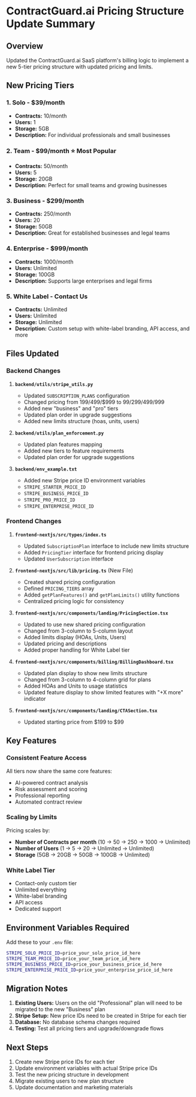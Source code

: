 # ContractGuard.ai Pricing Structure Update Summary

## Overview
Updated the ContractGuard.ai SaaS platform's billing logic to implement a new 5-tier pricing structure with updated pricing and limits.

## New Pricing Tiers

### 1. **Solo** - $39/month
- **Contracts:** 10/month
- **Users:** 1
- **Storage:** 5GB
- **Description:** For individual professionals and small businesses

### 2. **Team** - $99/month ⭐ **Most Popular**
- **Contracts:** 50/month
- **Users:** 5
- **Storage:** 20GB
- **Description:** Perfect for small teams and growing businesses

### 3. **Business** - $299/month
- **Contracts:** 250/month
- **Users:** 20
- **Storage:** 50GB
- **Description:** Great for established businesses and legal teams

### 4. **Enterprise** - $999/month
- **Contracts:** 1000/month
- **Users:** Unlimited
- **Storage:** 100GB
- **Description:** Supports large enterprises and legal firms

### 5. **White Label** - Contact Us
- **Contracts:** Unlimited
- **Users:** Unlimited
- **Storage:** Unlimited
- **Description:** Custom setup with white-label branding, API access, and more

## Files Updated

### Backend Changes

1. **`backend/utils/stripe_utils.py`**
   - Updated `SUBSCRIPTION_PLANS` configuration
   - Changed pricing from $199/$499/$999 to $99/$299/$499/$999
   - Added new "business" and "pro" tiers
   - Updated plan order in upgrade suggestions
   - Added new limits structure (hoas, units, users)

2. **`backend/utils/plan_enforcement.py`**
   - Updated plan features mapping
   - Added new tiers to feature requirements
   - Updated plan order for upgrade suggestions

3. **`backend/env_example.txt`**
   - Added new Stripe price ID environment variables
   - `STRIPE_STARTER_PRICE_ID`
   - `STRIPE_BUSINESS_PRICE_ID`
   - `STRIPE_PRO_PRICE_ID`
   - `STRIPE_ENTERPRISE_PRICE_ID`

### Frontend Changes

1. **`frontend-nextjs/src/types/index.ts`**
   - Updated `SubscriptionPlan` interface to include new limits structure
   - Added `PricingTier` interface for frontend pricing display
   - Updated `UserSubscription` interface

2. **`frontend-nextjs/src/lib/pricing.ts`** (New File)
   - Created shared pricing configuration
   - Defined `PRICING_TIERS` array
   - Added `getPlanFeatures()` and `getPlanLimits()` utility functions
   - Centralized pricing logic for consistency

3. **`frontend-nextjs/src/components/landing/PricingSection.tsx`**
   - Updated to use new shared pricing configuration
   - Changed from 3-column to 5-column layout
   - Added limits display (HOAs, Units, Users)
   - Updated pricing and descriptions
   - Added proper handling for White Label tier

4. **`frontend-nextjs/src/components/billing/BillingDashboard.tsx`**
   - Updated plan display to show new limits structure
   - Changed from 3-column to 4-column grid for plans
   - Added HOAs and Units to usage statistics
   - Updated feature display to show limited features with "+X more" indicator

5. **`frontend-nextjs/src/components/landing/CTASection.tsx`**
   - Updated starting price from $199 to $99

## Key Features

### Consistent Feature Access
All tiers now share the same core features:
- AI-powered contract analysis
- Risk assessment and scoring
- Professional reporting
- Automated contract review

### Scaling by Limits
Pricing scales by:
- **Number of Contracts per month** (10 → 50 → 250 → 1000 → Unlimited)
- **Number of Users** (1 → 5 → 20 → Unlimited → Unlimited)
- **Storage** (5GB → 20GB → 50GB → 100GB → Unlimited)

### White Label Tier
- Contact-only custom tier
- Unlimited everything
- White-label branding
- API access
- Dedicated support

## Environment Variables Required

Add these to your `.env` file:
```bash
STRIPE_SOLO_PRICE_ID=price_your_solo_price_id_here
STRIPE_TEAM_PRICE_ID=price_your_team_price_id_here
STRIPE_BUSINESS_PRICE_ID=price_your_business_price_id_here
STRIPE_ENTERPRISE_PRICE_ID=price_your_enterprise_price_id_here
```

## Migration Notes

1. **Existing Users:** Users on the old "Professional" plan will need to be migrated to the new "Business" plan
2. **Stripe Setup:** New price IDs need to be created in Stripe for each tier
3. **Database:** No database schema changes required
4. **Testing:** Test all pricing tiers and upgrade/downgrade flows

## Next Steps

1. Create new Stripe price IDs for each tier
2. Update environment variables with actual Stripe price IDs
3. Test the new pricing structure in development
4. Migrate existing users to new plan structure
5. Update documentation and marketing materials 